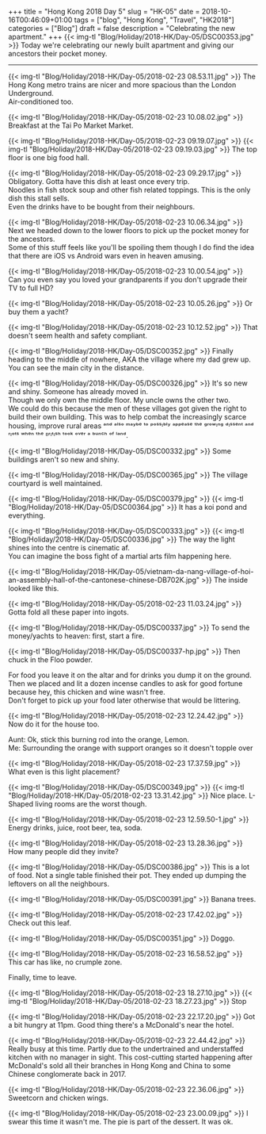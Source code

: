 +++
title = "Hong Kong 2018 Day 5"
slug = "HK-05"
date = 2018-10-16T00:46:09+01:00
tags = ["blog", "Hong Kong", "Travel", "HK2018"]
categories = ["Blog"]
draft = false
description = "Celebrating the new apartment."
+++
{{< img-tl "Blog/Holiday/2018-HK/Day-05/DSC00353.jpg" >}}
Today we're celebrating our newly built apartment and giving our ancestors their pocket money.
<!--more-->
***
{{< img-tl "Blog/Holiday/2018-HK/Day-05/2018-02-23 08.53.11.jpg" >}}
The Hong Kong metro trains are nicer and more spacious than the London Underground.  
Air-conditioned too.

{{< img-tl "Blog/Holiday/2018-HK/Day-05/2018-02-23 10.08.02.jpg" >}}
Breakfast at the Tai Po Market Market.

{{< img-tl "Blog/Holiday/2018-HK/Day-05/2018-02-23 09.19.07.jpg" >}}
{{< img-tl "Blog/Holiday/2018-HK/Day-05/2018-02-23 09.19.03.jpg" >}}
The top floor is one big food hall.

{{< img-tl "Blog/Holiday/2018-HK/Day-05/2018-02-23 09.29.17.jpg" >}}
Obligatory. Gotta have this dish at least once every trip.  
Noodles in fish stock soup and other fish related toppings. This is the only dish this stall sells.  
Even the drinks have to be bought from their neighbours.

{{< img-tl "Blog/Holiday/2018-HK/Day-05/2018-02-23 10.06.34.jpg" >}}
Next we headed down to the lower floors to pick up the pocket money for the ancestors.  
Some of this stuff feels like you'll be spoiling them though I do find the idea that there are iOS vs Android wars even in heaven amusing.

{{< img-tl "Blog/Holiday/2018-HK/Day-05/2018-02-23 10.00.54.jpg" >}}
Can you even say you loved your grandparents if you don't upgrade their TV to full HD?

{{< img-tl "Blog/Holiday/2018-HK/Day-05/2018-02-23 10.05.26.jpg" >}}
Or buy them a yacht?

{{< img-tl "Blog/Holiday/2018-HK/Day-05/2018-02-23 10.12.52.jpg" >}}
That doesn't seem health and safety compliant.

{{< img-tl "Blog/Holiday/2018-HK/Day-05/DSC00352.jpg" >}}
Finally heading to the middle of nowhere, AKA the village where my dad grew up.  
You can see the main city in the distance.

{{< img-tl "Blog/Holiday/2018-HK/Day-05/DSC00326.jpg" >}}
It's so new and shiny. Someone has already moved in.  
Though we only own the middle floor. My uncle owns the other two.  
We could do this because the men of these villages got given the right to build their own building. This was to help combat the increasingly scarce housing, improve rural areas ᵃⁿᵈ ᵃˡˢᵒ ᵐᵃʸᵇᵉ ᵗᵒ ᵖᵒˢˢᶦᵇˡʸ ᵃᵖᵖᵉᵃˢᵉ ᵗʰᵉ ᵍʳᵒʷᶦⁿᵍ ᵈᶦˢˢᵉⁿᵗ ᵃⁿᵈ ʳᶦᵒᵗˢ ʷʰᵉⁿ ᵗʰᵉ ᴮʳᶦᵗᶦˢʰ ᵗᵒᵒᵏ ᵒᵛᵉʳ ᵃ ᵇᵘⁿᶜʰ ᵒᶠ ˡᵃⁿᵈ.

{{< img-tl "Blog/Holiday/2018-HK/Day-05/DSC00332.jpg" >}}
Some buildings aren't so new and shiny.

{{< img-tl "Blog/Holiday/2018-HK/Day-05/DSC00365.jpg" >}}
The village courtyard is well maintained.

{{< img-tl "Blog/Holiday/2018-HK/Day-05/DSC00379.jpg" >}}
{{< img-tl "Blog/Holiday/2018-HK/Day-05/DSC00364.jpg" >}}
It has a koi pond and everything.

{{< img-tl "Blog/Holiday/2018-HK/Day-05/DSC00333.jpg" >}}
{{< img-tl "Blog/Holiday/2018-HK/Day-05/DSC00336.jpg" >}}
The way the light shines into the centre is cinematic af.  
You can imagine the boss fight of a martial arts film happening here.

{{< img-tl "Blog/Holiday/2018-HK/Day-05/vietnam-da-nang-village-of-hoi-an-assembly-hall-of-the-cantonese-chinese-DB702K.jpg" >}}
The inside looked like this.

{{< img-tl "Blog/Holiday/2018-HK/Day-05/2018-02-23 11.03.24.jpg" >}}
Gotta fold all these paper into ingots.

{{< img-tl "Blog/Holiday/2018-HK/Day-05/DSC00337.jpg" >}}
To send the money/yachts to heaven: first, start a fire.

{{< img-tl "Blog/Holiday/2018-HK/Day-05/DSC00337-hp.jpg" >}}
Then chuck in the Floo powder.  

For food you leave it on the altar and for drinks you dump it on the ground.  
Then we placed and lit a dozen incense candles to ask for good fortune because hey, this chicken and wine wasn't free.  
Don't forget to pick up your food later otherwise that would be littering.

{{< img-tl "Blog/Holiday/2018-HK/Day-05/2018-02-23 12.24.42.jpg" >}}
Now do it for the house too.

Aunt: Ok, stick this burning rod into the orange, Lemon.  
Me: Surrounding the orange with support oranges so it doesn't topple over

{{< img-tl "Blog/Holiday/2018-HK/Day-05/2018-02-23 17.37.59.jpg" >}}
What even is this light placement?

{{< img-tl "Blog/Holiday/2018-HK/Day-05/DSC00349.jpg" >}}
{{< img-tl "Blog/Holiday/2018-HK/Day-05/2018-02-23 13.31.42.jpg" >}}
Nice place. L-Shaped living rooms are the worst though.

{{< img-tl "Blog/Holiday/2018-HK/Day-05/2018-02-23 12.59.50-1.jpg" >}}
Energy drinks, juice, root beer, tea, soda.

{{< img-tl "Blog/Holiday/2018-HK/Day-05/2018-02-23 13.28.36.jpg" >}}
How many people did they invite?

{{< img-tl "Blog/Holiday/2018-HK/Day-05/DSC00386.jpg" >}}
This is a lot of food. Not a single table finished their pot. They ended up dumping the leftovers on all the neighbours.

{{< img-tl "Blog/Holiday/2018-HK/Day-05/DSC00391.jpg" >}}
Banana trees.

{{< img-tl "Blog/Holiday/2018-HK/Day-05/2018-02-23 17.42.02.jpg" >}}
Check out this leaf.

{{< img-tl "Blog/Holiday/2018-HK/Day-05/DSC00351.jpg" >}}
Doggo.

{{< img-tl "Blog/Holiday/2018-HK/Day-05/2018-02-23 16.58.52.jpg" >}}
This car has like, no crumple zone.

Finally, time to leave.

{{< img-tl "Blog/Holiday/2018-HK/Day-05/2018-02-23 18.27.10.jpg" >}}
{{< img-tl "Blog/Holiday/2018-HK/Day-05/2018-02-23 18.27.23.jpg" >}}
Stop

{{< img-tl "Blog/Holiday/2018-HK/Day-05/2018-02-23 22.17.20.jpg" >}}
Got a bit hungry at 11pm. Good thing there's a McDonald's near the hotel.

{{< img-tl "Blog/Holiday/2018-HK/Day-05/2018-02-23 22.44.42.jpg" >}}
Really busy at this time. Partly due to the undertrained and understaffed kitchen with no manager in sight. This cost-cutting started happening after McDonald's sold all their branches in Hong Kong and China to some Chinese conglomerate back in 2017.

{{< img-tl "Blog/Holiday/2018-HK/Day-05/2018-02-23 22.36.06.jpg" >}}
Sweetcorn and chicken wings.

{{< img-tl "Blog/Holiday/2018-HK/Day-05/2018-02-23 23.00.09.jpg" >}}
I swear this time it wasn't me. The pie is part of the dessert. It was ok.